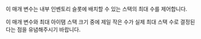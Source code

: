 이 매개 변수는 내부 인벤토리 슬롯에 배치할 수 있는 스택의 최대 수를 제어합니다.

이 매개 변수와 최대 아이탬 스택 크기 중에 제일 작은 수가 실제 최대 스택 수로 결정된다는 점을 유념해주시기 바랍니다.